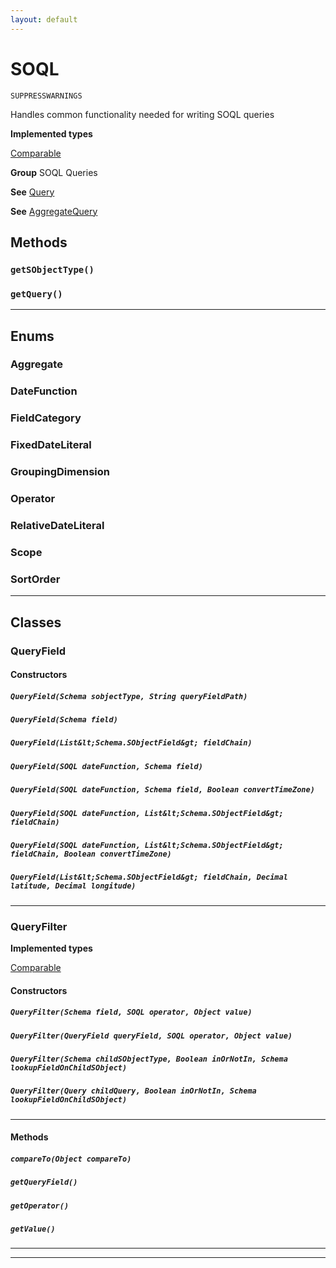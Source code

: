 ```yaml
---
layout: default
---
```


# SOQL

`SUPPRESSWARNINGS`

Handles common functionality needed for writing SOQL queries

**Implemented types**

[Comparable](Comparable)

**Group** SOQL Queries

**See** [Query](./Query.md)

**See** [AggregateQuery](./AggregateQuery.md)

## Methods

### `getSObjectType()`

### `getQuery()`

---

## Enums

### Aggregate

### DateFunction

### FieldCategory

### FixedDateLiteral

### GroupingDimension

### Operator

### RelativeDateLiteral

### Scope

### SortOrder

---

## Classes

### QueryField

#### Constructors

##### `QueryField(Schema sobjectType, String queryFieldPath)`

##### `QueryField(Schema field)`

##### `QueryField(List&lt;Schema.SObjectField&gt; fieldChain)`

##### `QueryField(SOQL dateFunction, Schema field)`

##### `QueryField(SOQL dateFunction, Schema field, Boolean convertTimeZone)`

##### `QueryField(SOQL dateFunction, List&lt;Schema.SObjectField&gt; fieldChain)`

##### `QueryField(SOQL dateFunction, List&lt;Schema.SObjectField&gt; fieldChain, Boolean convertTimeZone)`

##### `QueryField(List&lt;Schema.SObjectField&gt; fieldChain, Decimal latitude, Decimal longitude)`

---

### QueryFilter

**Implemented types**

[Comparable](Comparable)

#### Constructors

##### `QueryFilter(Schema field, SOQL operator, Object value)`

##### `QueryFilter(QueryField queryField, SOQL operator, Object value)`

##### `QueryFilter(Schema childSObjectType, Boolean inOrNotIn, Schema lookupFieldOnChildSObject)`

##### `QueryFilter(Query childQuery, Boolean inOrNotIn, Schema lookupFieldOnChildSObject)`

---

#### Methods

##### `compareTo(Object compareTo)`

##### `getQueryField()`

##### `getOperator()`

##### `getValue()`

---

---
